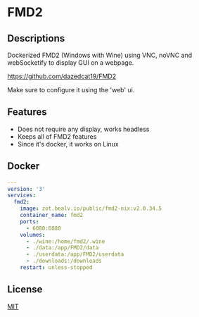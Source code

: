 # FMD2

## Descriptions

Dockerized FMD2 (Windows with Wine) using VNC, noVNC and webSocketify to display GUI on a webpage.

<https://github.com/dazedcat19/FMD2>

Make sure to configure it using the 'web' ui.

## Features

- Does not require any display, works headless
- Keeps all of FMD2 features
- Since it's docker, it works on Linux

## Docker

```yaml
---
version: '3'
services:
  fmd2:
    image: zot.bealv.io/public/fmd2-nix:v2.0.34.5
    container_name: fmd2
    ports:
      - 6080:6080
    volumes:
      - ./wine:/home/fmd2/.wine
      - ./data:/app/FMD2/data
      - ./userdata:/app/FMD2/userdata
      - ./downloads:/downloads
    restart: unless-stopped
```

## License

[MIT](https://choosealicense.com/licenses/mit/)
